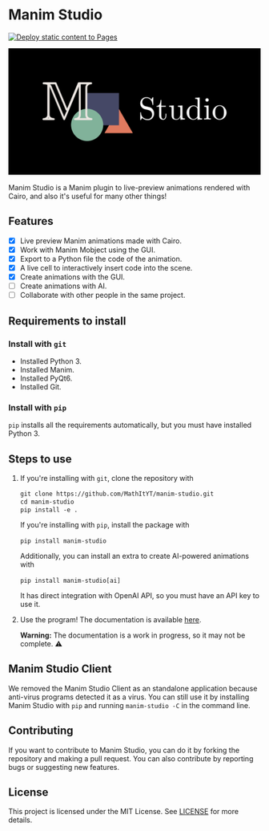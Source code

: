 # Manim Studio

[![Deploy static content to Pages](https://github.com/MathItYT/manim-studio/actions/workflows/static.yml/badge.svg)](https://github.com/MathItYT/manim-studio/actions/workflows/static.yml)

![Manim Studio](https://raw.githubusercontent.com/MathItYT/manim-studio/main/logo.png)

Manim Studio is a Manim plugin to live-preview animations rendered with Cairo, and also it's useful for many other things!

## Features
- [x] Live preview Manim animations made with Cairo.
- [x] Work with Manim Mobject using the GUI.
- [x] Export to a Python file the code of the animation.
- [x] A live cell to interactively insert code into the scene.
- [x] Create animations with the GUI.
- [ ] Create animations with AI.
- [ ] Collaborate with other people in the same project.

## Requirements to install
### Install with `git`
- Installed Python 3.
- Installed Manim.
- Installed PyQt6.
- Installed Git.

### Install with `pip`
`pip` installs all the requirements automatically, but you must have installed Python 3.

## Steps to use
1. If you're installing with `git`, clone the repository with
   
   ```
   git clone https://github.com/MathItYT/manim-studio.git
   cd manim-studio
   pip install -e .
   ```
   
   If you're installing with `pip`, install the package with
   
   ```pip install manim-studio```

   Additionally, you can install an extra to create AI-powered animations with
   
   ```pip install manim-studio[ai]```

   It has direct integration with OpenAI API, so you must have an API key to use it.

2. Use the program! The documentation is available [here](https://mathityt.github.io/manim-studio/).

   **Warning:** The documentation is a work in progress, so it may not be complete. ⚠️


## Manim Studio Client
We removed the Manim Studio Client as an standalone application because anti-virus programs detected it as a virus. You can still use it by installing Manim Studio with `pip` and running `manim-studio -C` in the command line.

## Contributing
If you want to contribute to Manim Studio, you can do it by forking the repository and making a pull request. You can also contribute by reporting bugs or suggesting new features.

## License
This project is licensed under the MIT License. See [LICENSE](LICENSE) for more details.
